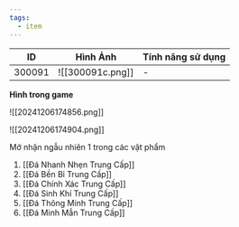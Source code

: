 ```yaml
---
tags:
  - item
---
```


| ID     | Hình Ảnh         | Tính năng sử dụng |
| ------ | ---------------- | ----------------- |
| 300091 | ![[300091c.png]] | -                 |

**Hình trong game**

![[20241206174856.png]]

![[20241206174904.png]]

Mở nhận ngẫu nhiên 1 trong các vật phẩm
1. [[Đá Nhanh Nhẹn Trung Cấp]]
2. [[Đá Bền Bỉ Trung Cấp]]
3. [[Đá Chính Xác Trung Cấp]]
4. [[Đá Sinh Khí Trung Cấp]]
5. [[Đá Thông Minh Trung Cấp]]
6. [[Đá Minh Mẫn Trung Cấp]]